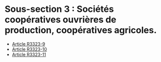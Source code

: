 #  Sous-section 3 : Sociétés coopératives ouvrières de production, coopératives agricoles.

* [Article R3323-9](./LEGIARTI000029321262.md)
* [Article R3323-10](./LEGIARTI000018533314.md)
* [Article R3323-11](./LEGIARTI000029321037.md)
